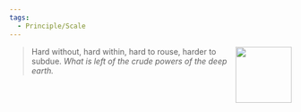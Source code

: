 ```yaml
---
tags:
  - Principle/Scale
---
```


<div style="float: right; padding-left: 10px;"><img src="/Principles/files/scale.png" width=100 width=100 style="margin:0" /></div>

> Hard without, hard within, hard to rouse, harder to subdue. *What is left of the crude powers of the deep earth.*
